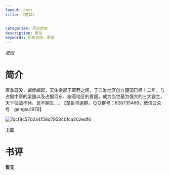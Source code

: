 ```yaml
---
layout: post
title: 《楚臣》


categories: 历史武侠
description: 更俗
keywords: 历史武侠，更俗
---
```


*更俗*

# 简介

唐季既没，诸侯崛起，天佑帝起于草莽之间，于江淮地区创立楚国已经十二年，与占据中原的梁国以及占据河东、幽燕地区的晋国，成为当世最为强大的三大霸主，天下征战不休、民不聊生……【楚臣书迷群，ＱＱ群号：628735469，微信公众号：gengsu1979】

![7dcf8c5702a4f58d795340fca202edf6](http://tvax3.sinaimg.cn/large/008dGP0Fgy1gu2teqcepej306o08wq33.jpg)

[下载](https://link.jscdn.cn/1drv/aHR0cHM6Ly8xZHJ2Lm1zL3QvcyFBaGU2R2dNWmVFb2poU3hLZm1ScktvNmtHT3czP2U9ME1Ualhq.txt)
# 书评
**暂无**